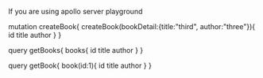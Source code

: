 If you are using apollo server playground


mutation createBook{
  createBook(bookDetail:{title:"third", author:"three"}){
    id
    title
    author
  }
}

query getBooks{
  books{
    id
    title
    author
  }
}

query getBook{
  book(id:1){
    id
    title
    author
  }
}
